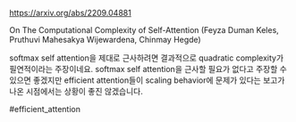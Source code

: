 https://arxiv.org/abs/2209.04881

On The Computational Complexity of Self-Attention (Feyza Duman Keles, Pruthuvi Mahesakya Wijewardena, Chinmay Hegde)

softmax self attention을 제대로 근사하려면 결과적으로 quadratic complexity가 필연적이라는 주장이네요. softmax self attention을 근사할 필요가 없다고 주장할 수 있으면 좋겠지만 efficient attention들이 scaling behavior에 문제가 있다는 보고가 나온 시점에서는 상황이 좋진 않겠습니다.

#efficient_attention 